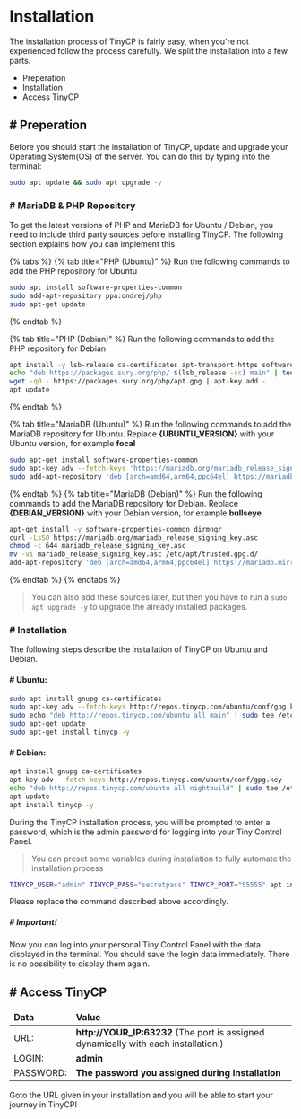 # Installation

The installation process of TinyCP is fairly easy, when you're not experienced follow the process carefully. We split the installation into a few parts.

* Preperation
* Installation
* Access TinyCP

## \# Preperation

Before you should start the installation of TinyCP, update and upgrade your Operating System\(OS\) of the server. You can do this by typing into the terminal:

```bash
sudo apt update && sudo apt upgrade -y
```

### \# MariaDB & PHP Repository

To get the latest versions of PHP and MariaDB for Ubuntu / Debian, you need to include third party sources before installing TinyCP. The following section explains how you can implement this.

{% tabs %} 
{% tab title="PHP (Ubuntu)" %}
Run the following commands to add the PHP repository for Ubuntu

```bash
sudo apt install software-properties-common
sudo add-apt-repository ppa:ondrej/php
sudo apt-get update
```
{% endtab %}

{% tab title="PHP (Debian)" %}
Run the following commands to add the PHP repository for Debian

```bash
apt install -y lsb-release ca-certificates apt-transport-https software-properties-common
echo "deb https://packages.sury.org/php/ $(lsb_release -sc) main" | tee /etc/apt/sources.list.d/sury-php.list
wget -qO - https://packages.sury.org/php/apt.gpg | apt-key add -
apt update
```
{% endtab %}

{% tab title="MariaDB (Ubuntu)" %}
Run the following commands to add the MariaDB repository for Ubuntu. Replace **{UBUNTU_VERSION}** with your Ubuntu version, for example **focal**

```bash
sudo apt-get install software-properties-common
sudo apt-key adv --fetch-keys 'https://mariadb.org/mariadb_release_signing_key.asc'
sudo add-apt-repository 'deb [arch=amd64,arm64,ppc64el] https://mariadb.mirror.iphh.net/repo/10.6/ubuntu {UBUNTU_VERSION} main'
```
{% endtab %}
{% tab title="MariaDB (Debian)" %}
Run the following commands to add the MariaDB repository for Debian. Replace **{DEBIAN_VERSION}** with your Debian version, for example **bullseye**

```bash
apt-get install -y software-properties-common dirmngr
curl -LsSO https://mariadb.org/mariadb_release_signing_key.asc
chmod -c 644 mariadb_release_signing_key.asc
mv -vi mariadb_release_signing_key.asc /etc/apt/trusted.gpg.d/
add-apt-repository 'deb [arch=amd64,arm64,ppc64el] https://mariadb.mirror.iphh.net/repo/10.6/debian {DEBIAN_VERSION} main'
```
{% endtab %}
{% endtabs %} 

>You can also add these sources later, but then you have to run a `sudo apt upgrade -y` to upgrade the already installed packages.

### \# Installation

The following steps describe the installation of TinyCP on Ubuntu and Debian.

#### \# Ubuntu:

```bash
sudo apt install gnupg ca-certificates
sudo apt-key adv --fetch-keys http://repos.tinycp.com/ubuntu/conf/gpg.key
sudo echo "deb http://repos.tinycp.com/ubuntu all main" | sudo tee /etc/apt/sources.list.d/tinycp.list
sudo apt-get update
sudo apt-get install tinycp -y
```

#### \# Debian:

```bash
apt install gnupg ca-certificates
apt-key adv --fetch-keys http://repos.tinycp.com/ubuntu/conf/gpg.key
echo "deb http://repos.tinycp.com/ubuntu all nightbuild" | sudo tee /etc/apt/sources.list.d/tinycp.list
apt update
apt install tinycp -y
```
During the TinyCP installation process, you will be prompted to enter a password, which is the admin password for logging into your Tiny Control Panel.

>You can preset some variables during installation to fully automate the installation process
```bash
TINYCP_USER="admin" TINYCP_PASS="secretpass" TINYCP_PORT="55555" apt install tinycp -y
```
Please replace the command described above accordingly.

##### \# Important!

Now you can log into your personal Tiny Control Panel with the data displayed in the terminal. You should save the login data immediately. There is no possibility to display them again.

## \# Access TinyCP

| Data | Value |
| :--- |:---|
| URL: | **http://YOUR_IP:63232** (The port is assigned dynamically with each installation.)|
| LOGIN: | **admin** |
| PASSWORD: | **The password you assigned during installation** |

Goto the URL given in your installation and you will be able to start your journey in TinyCP!

